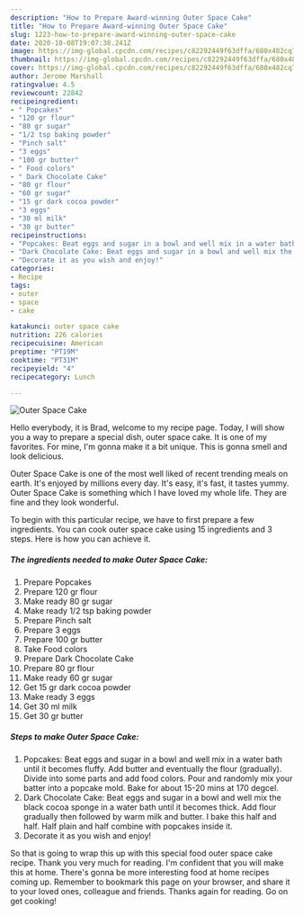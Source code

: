 ```yaml
---
description: "How to Prepare Award-winning Outer Space Cake"
title: "How to Prepare Award-winning Outer Space Cake"
slug: 1223-how-to-prepare-award-winning-outer-space-cake
date: 2020-10-08T19:07:38.241Z
image: https://img-global.cpcdn.com/recipes/c82292449f63dffa/680x482cq70/outer-space-cake-recipe-main-photo.jpg
thumbnail: https://img-global.cpcdn.com/recipes/c82292449f63dffa/680x482cq70/outer-space-cake-recipe-main-photo.jpg
cover: https://img-global.cpcdn.com/recipes/c82292449f63dffa/680x482cq70/outer-space-cake-recipe-main-photo.jpg
author: Jerome Marshall
ratingvalue: 4.5
reviewcount: 22842
recipeingredient:
- " Popcakes"
- "120 gr flour"
- "80 gr sugar"
- "1/2 tsp baking powder"
- "Pinch salt"
- "3 eggs"
- "100 gr butter"
- " Food colors"
- " Dark Chocolate Cake"
- "80 gr flour"
- "60 gr sugar"
- "15 gr dark cocoa powder"
- "3 eggs"
- "30 ml milk"
- "30 gr butter"
recipeinstructions:
- "Popcakes: Beat eggs and sugar in a bowl and well mix in a water bath until it becomes fluffy. Add butter and eventually the flour (gradually). Divide into some parts and add food colors. Pour and randomly mix your batter into a popcake mold. Bake for about 15-20 mins at 170 degcel."
- "Dark Chocolate Cake: Beat eggs and sugar in a bowl and well mix the black cocoa sponge in a water bath until it becomes thick. Add flour gradually then followed by warm milk and butter. I bake this half and half. Half plain and half combine with popcakes inside it."
- "Decorate it as you wish and enjoy!"
categories:
- Recipe
tags:
- outer
- space
- cake

katakunci: outer space cake 
nutrition: 226 calories
recipecuisine: American
preptime: "PT19M"
cooktime: "PT31M"
recipeyield: "4"
recipecategory: Lunch

---
```



![Outer Space Cake](https://img-global.cpcdn.com/recipes/c82292449f63dffa/680x482cq70/outer-space-cake-recipe-main-photo.jpg)

Hello everybody, it is Brad, welcome to my recipe page. Today, I will show you a way to prepare a special dish, outer space cake. It is one of my favorites. For mine, I'm gonna make it a bit unique. This is gonna smell and look delicious.



Outer Space Cake is one of the most well liked of recent trending meals on earth. It's enjoyed by millions every day. It's easy, it's fast, it tastes yummy. Outer Space Cake is something which I have loved my whole life. They are fine and they look wonderful.


To begin with this particular recipe, we have to first prepare a few ingredients. You can cook outer space cake using 15 ingredients and 3 steps. Here is how you can achieve it.

<!--inarticleads1-->

##### The ingredients needed to make Outer Space Cake:

1. Prepare  Popcakes
1. Prepare 120 gr flour
1. Make ready 80 gr sugar
1. Make ready 1/2 tsp baking powder
1. Prepare Pinch salt
1. Prepare 3 eggs
1. Prepare 100 gr butter
1. Take  Food colors
1. Prepare  Dark Chocolate Cake
1. Prepare 80 gr flour
1. Make ready 60 gr sugar
1. Get 15 gr dark cocoa powder
1. Make ready 3 eggs
1. Get 30 ml milk
1. Get 30 gr butter




<!--inarticleads2-->

##### Steps to make Outer Space Cake:

1. Popcakes: Beat eggs and sugar in a bowl and well mix in a water bath until it becomes fluffy. Add butter and eventually the flour (gradually). Divide into some parts and add food colors. Pour and randomly mix your batter into a popcake mold. Bake for about 15-20 mins at 170 degcel.
1. Dark Chocolate Cake: Beat eggs and sugar in a bowl and well mix the black cocoa sponge in a water bath until it becomes thick. Add flour gradually then followed by warm milk and butter. I bake this half and half. Half plain and half combine with popcakes inside it.
1. Decorate it as you wish and enjoy!




So that is going to wrap this up with this special food outer space cake recipe. Thank you very much for reading. I'm confident that you will make this at home. There's gonna be more interesting food at home recipes coming up. Remember to bookmark this page on your browser, and share it to your loved ones, colleague and friends. Thanks again for reading. Go on get cooking!
